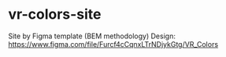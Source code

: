 # vr-colors-site
Site by Figma template (BEM methodology)
Design: https://www.figma.com/file/Furcf4cCqnxLTrNDjykGtg/VR_Colors
